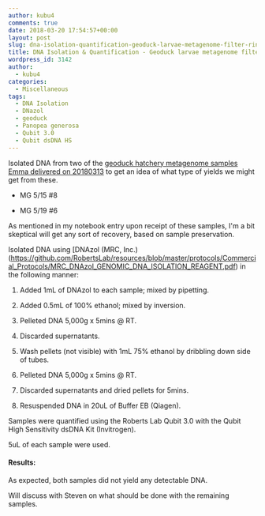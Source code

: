 ```yaml
---
author: kubu4
comments: true
date: 2018-03-20 17:54:57+00:00
layout: post
slug: dna-isolation-quantification-geoduck-larvae-metagenome-filter-rinses
title: DNA Isolation & Quantification - Geoduck larvae metagenome filter rinses
wordpress_id: 3142
author:
  - kubu4
categories:
  - Miscellaneous
tags:
  - DNA Isolation
  - DNazol
  - geoduck
  - Panopea generosa
  - Qubit 3.0
  - Qubit dsDNA HS
---
```


Isolated DNA from two of the [geoduck hatchery metagenome samples Emma delivered on 20180313](https://robertslab.github.io/sams-notebook/2018/03/13/samples-received-geoduck-larvae-metagenome-filter-rinses.html) to get an idea of what type of yields we might get from these.





  * MG 5/15 #8


  * MG 5/19 #6



As mentioned in my notebook entry upon receipt of these samples, I'm a bit skeptical will get any sort of recovery, based on sample preservation.

Isolated DNA using [DNAzol (MRC, Inc.)(https://github.com/RobertsLab/resources/blob/master/protocols/Commercial_Protocols/MRC_DNAzol_GENOMIC_DNA_ISOLATION_REAGENT.pdf) in the following manner:





  1. Added 1mL of DNAzol to each sample; mixed by pipetting.


  2. Added 0.5mL of 100% ethanol; mixed by inversion.


  3. Pelleted DNA 5,000g x 5mins @ RT.


  4. Discarded supernatants.


  5. Wash pellets (not visible) with 1mL 75% ethanol by dribbling down side of tubes.


  6. Pelleted DNA 5,000g x 5mins @ RT.


  7. Discarded supernatants and dried pellets for 5mins.


  8. Resuspended DNA in 20uL of Buffer EB (Qiagen).



Samples were quantified using the Roberts Lab Qubit 3.0 with the Qubit High Sensitivity dsDNA Kit (Invitrogen).

5uL of each sample were used.



#### Results:



As expected, both samples did not yield any detectable DNA.

Will discuss with Steven on what should be done with the remaining samples.
